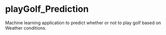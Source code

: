# playGolf_Prediction
Machine learning application to predict whether or not to play golf based on Weather conditions.
